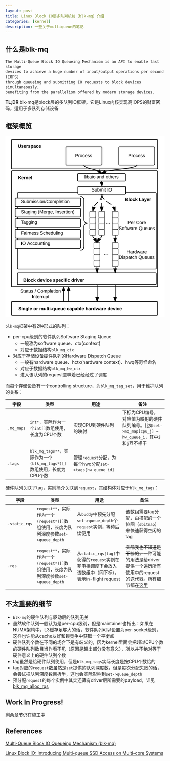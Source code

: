 ```yaml
---
layout: post
title: Linux Block IO层多队列机制（blk-mq）介绍
categories: [kernel]
description: 一些关于multiqueue的笔记
---
```


## 什么是blk-mq

```
The Multi-Queue Block IO Queueing Mechanism is an API to enable fast storage
devices to achieve a huge number of input/output operations per second (IOPS)
through queueing and submitting IO requests to block devices simultaneously,
benefiting from the parallelism offered by modern storage devices.
```

**TL;DR** blk-mq是block层的多队列IO框架。它是Linux内核实现高IOPS的财富密码，适用于多队列存储设备

## 框架概览

![overview](/img/blk-mq-overview.png)

`blk-mq`框架中有2种形式的队列：
- per-cpu级别的软件队列Software Staging Queue
    - 一般称为software queue、ctx(context)
    - 对应于数据结构`blk_mq_ctx`
- 对应于存储设备硬件队列的Hardware Dispatch Queue
    - 一般有hardware queue、hctx(hardware context)、hwq等奇怪命名
    - 对应于数据结构`blk_mq_hw_ctx`
    - 进入该队列的request意味着已经经过了调度

而每个存储设备有一个controlling structure，为`blk_mq_tag_set`，用于维护队列的关系：

| 字段       | 类型                                                         | 用途                                                     | 备注                                                         |
| ---------- | ------------------------------------------------------------ | -------------------------------------------------------- | ------------------------------------------------------------ |
| `.mq_maps` | `int*`，实际作为一个`int[]`数组使用，长度为CPU个数           | 实现CPU到硬件队列的映射                                  | 下标为CPU编号，对应值为映射的硬件队列编号。比如`set->mq_map[cpu_j] = hw_queue_i`，其中`i`和`j`互不相干 |
| `.tags`    | `blk_mq_tags**`，实际作为一个`(blk_mq_tags*)[]`数组使用，长度为CPU个数 | 管理`request`分配，为每个hwq分配`set->tags[hw_queue_id]` |                                                              |


硬件队列关联了tag，实则简介关联到`request`，其结构体对应于`blk_mq_tags`：

| 字段          | 类型                                                         | 用途                                                         | 备注                                                         |
| ------------- | ------------------------------------------------------------ | ------------------------------------------------------------ | ------------------------------------------------------------ |
| `.static_rqs` | `request**`，实际作为一个`(request*)[]`数组使用，长度为队列深度参数`set->queue_depth` | 从`buddy`中预先分配`set->queue_depth`个`request`实例，等待后续使用 | 该数组需要tag分配，由搭配的一个位图（`sbitmap`）来快速获得空闲的tag |
| `.rqs`        | `request**`，实际作为一个`(request*)[]`数组使用，长度为队列深度参数`set->queue_depth` | 从`static_rqs[tag]`中获得的`request`实例在非电梯调度下会放入该数组中（同下标），表示in-flight request | <del>实际我也不知道是干嘛的，</del>一种可能的用法是给driver提供一个遍历所有使用中的request的迭代器。所有细节都在[这里](https://elixir.bootlin.com/linux/v4.18.20/A/ident/rqs) |

## 不太重要的细节

* `blk-mq`的硬件队列与驱动层的队列无关
* 虽然软件队列一般认为是per-cpu级别，但是maintainer也指出：如果在NUMA架构中，L3缓存足够大的话，软件队列可以设置为per-socket级别，这样也许能从cache友好和锁竞争中获取一个平衡点
* 硬件队列个数在不同的场合下是有歧义的，因为kernel里面会把超过CPU个数的硬件队列数目当作看不见（原因是超出部分没有意义），所以并不绝对等于硬件意义上的硬件队列个数
* tag虽然是给硬件队列使用，但是`blk_mq_tags`实际长度是按CPU个数给的
* tag对应的`request`数虽然是`set`提供的队列深度数，但是每次分配失败的话，会尝试把队列深度数目折半，这也会实际影响到`set->queue_depth`
* 预分配`request`的每个实例中其实还藏有driver层所需要的payload，详见[blk_mq_alloc_rqs](https://elixir.bootlin.com/linux/v4.18.20/source/block/blk-mq.c#L1964)

## Work In Progress!

剩余章节仍在施工中

## References

[Multi-Queue Block IO Queueing Mechanism (blk-mq)](https://www.kernel.org/doc/html/latest/_sources/block/blk-mq.rst.txt)

[Linux Block IO: Introducing Multi-queue SSD Access on Multi-core Systems](https://kernel.dk/systor13-final18.pdf)
